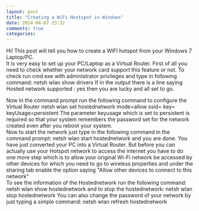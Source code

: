 ```yaml
---
layout: post
title: "Creating a WiFi Hostspot in Windows"
date: 2014-04-07 23:32
comments: true
categories: 
---
```


Hi! This post will tell you how to create a WiFI hotspot from your Windows 7 Laptop/PC.
<br>
It is very easy to set up your PC/Laptop as a Virtual Router. First of all you need to check whether your network card support this feature or not. To check run cmd.exe with administrator privileges and type in following command:
	netsh wlan show drivers
If in the output there is a line saying
	Hosted network supported : yes
then you are lucky and all set to go.
<br>

Now in the command prompt run the following command to configure the Virtual Router
	netsh wlan set hostednetwork mode=allow ssid=<network ssid> key=<password> keyUsage=persistent
The parameter keyusage which is set to persistent is required so that your system remembers the password set for the network created even after you reboot your system.
<br>
Now to start the network just type in the following command in the command prompt:
	netsh wlan start hostednetwork
and you are done. You have just converted your PC into a Virtual Router.
But before you can actually use your Hotspot network to access the internet you have to do one more step which is to allow your original Wi-Fi network be accessed by other devices for which you need to go to wireless properties and under the sharing tab enable the option saying "Allow other devices to connect to this network"
<br>
To see the information of the Hostednetwork run the following command:
	netsh wlan show hostednetwork
and to stop the hostednetwork:
	netsh wlan stop hostednetwork
You can also change the password of your network by just typing a simple command:
	netsh wlan refresh hostednetwork <newpassword>
